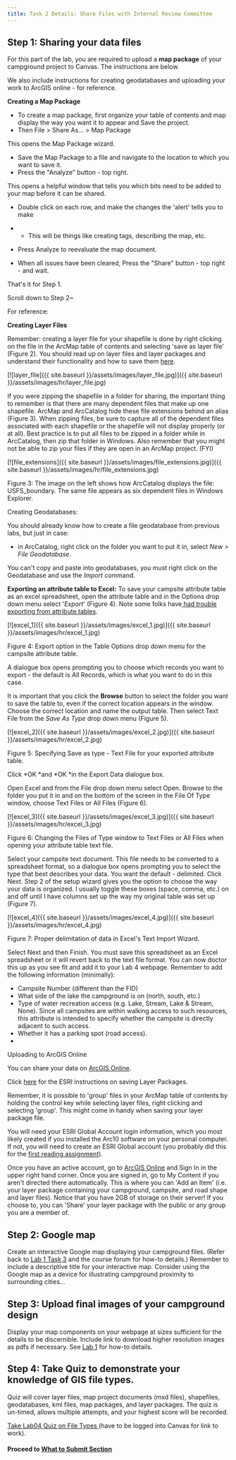 ```yaml
---
title: Task 2 Details: Share Files with Internal Review Committee
---
```


## Step 1: Sharing your data files

For this part of the lab, you are required to upload a **map package** of your campground project to Canvas.  The instructions are below.  

We also include instructions for creating geodatabases and uploading your work to ArcGIS online - for reference.

**Creating a Map Package**

- To create a map package, first organize your table of contents and map display the way you want it to appear and Save the project.
- Then File > Share As... > Map Package

This opens the Map Package wizard.  

- Save the Map Package to a file and navigate to the location to which you want to save it.
- Press the "Analyze" button - top right.

This opens a helpful window that tells you which bits need to be added to your map before it can be shared.

- Double click on each row, and make the changes the 'alert' tells you to make

- - This will be things like creating tags, describing the map, etc.

- Press Analyze to reevaluate the map document.

- When all issues have been cleared, Press the "Share" button - top right - and wait.

That's it for Step 1. 

Scroll down to Step 2~

For reference:

**Creating Layer Files**

Remember: creating a layer file for your shapefile is done by right clicking on the file in the ArcMap table of contents and selecting 'save as layer file' (Figure 2).  You should read up on layer files and layer packages and understand their functionality and how to save them [here](http://help.arcgis.com/en/arcgisdesktop/10.0/help/index.html#//00s500000013000000.htm).

[![layer_file]({{ site.baseurl }}/assets/images/layer_file.jpg)]({{ site.baseurl }}/assets/images/hr/layer_file.jpg)

If you were zipping the shapefile in a folder for sharing, the important thing to remember is that there are many dependent files that make up one shapefile.  ArcMap and ArcCatalog hide these file extensions behind an alias (Figure 3).  When zipping files, be sure to capture all of the dependent files associated with each shapefile or the shapefile will not display properly (or at all).  Best practice is to put all files to be zipped in a folder while in ArcCatalog, then zip that folder in Windows.  Also remember that you might not be able to zip your files if they are open in an ArcMap project. (FYI)

[![file_extensions]({{ site.baseurl }}/assets/images/file_extensions.jpg)]({{ site.baseurl }}/assets/images/hr/file_extensions.jpg)

Figure 3: The image on the left shows how ArcCatalog displays the file: USFS_boundary.  The same file appears as six dependent files in Windows Explorer.

Creating Geodatabases:

You should already know how to create a file geodatabase from previous labs, but just in case: 

- in ArcCatalog, right click on the folder you want to put it in, select *New > File Geodatabase*.  

You can't copy and paste into geodatabases, you must right click on the Geodatabase and use the *Import* command. 

**Exporting an attribute table to Excel:**
To save your campsite attribute table as an excel spreadsheet, open the attribute table and in the Options drop down menu select '*Export*' (Figure 4).  Note some folks have[ had trouble exporting from attribute tables](http://forum.bluezone.usu.edu/gis/viewtopic.php?f=19&t=114).  

[![excel_1]({{ site.baseurl }}/assets/images/excel_1.jpg)]({{ site.baseurl }}/assets/images/hr/excel_1.jpg)

Figure 4: Export option in the Table Options drop down menu for the campsite attribute table.

A dialogue box opens prompting you to choose which records you want to export - the default is All Records, which is what you want to do in this case.  

It is important that you click the **Browse** button to select the folder you want to save the table to, even if the correct location appears in the window.  Choose the correct location and name the output table.  Then select Text File from the *Save As Type* drop down menu (Figure 5).  

[![excel_2]({{ site.baseurl }}/assets/images/excel_2.jpg)]({{ site.baseurl }}/assets/images/hr/excel_2.jpg)

Figure 5: Specifying Save as type - Text File for your exported attribute table.

Click *OK *and *OK *in the Export Data dialogue box.   

Open Excel and from the File drop down menu select Open.  Browse to the folder you put it in and on the bottom of the screen in the File Of Type window, choose Text Files or All Files (Figure 6).  

[![excel_3]({{ site.baseurl }}/assets/images/excel_3.jpg)]({{ site.baseurl }}/assets/images/hr/excel_3.jpg)

Figure 6: Changing the Files of Type window to Text Files or All Files when opening your attribute table text file.

Select your campsite text document.  This file needs to be converted to a spreadsheet format, so a dialogue box opens prompting you to select the type that best describes your data.  You want the default - delimited.  Click Next.  Step 2 of the setup wizard gives you the option to choose the way your data is organized.  I usually toggle these boxes (space, comma, etc.) on and off until I have columns set up the way my original table was set up (Figure 7).  

[![excel_4]({{ site.baseurl }}/assets/images/excel_4.jpg)]({{ site.baseurl }}/assets/images/hr/excel_4.jpg)

Figure 7: Proper delimitation of data in Excel's Text Import Wizard.

Select Next and then Finish.  You must save this spreadsheet as an Excel spreadsheet or it will revert back to the text file format.  You can now doctor this up as you see fit and add it to your Lab 4 webpage. Remember to add the following information (minimally):

- Campsite Number (different than the FID)
- What side of the lake the campground is on (north, south, etc.)
- Type of water recreation access (e.g. Lake, Stream, Lake & Stream, None). Since all campsites are within walking access to such resources, this attribute is intended to specify whether the campsite is directly adjacent to such access.
- Whether it has a parking spot (road access).
- ​

Uploading to ArcGIS Online

You can share your data on [ArcGIS Online](http://www.arcgis.com/home/).  

Click [here](http://help.arcgis.com/en/arcgisdesktop/10.0/help/index.html#//00s500000013000000.htm) for the ESRI instructions on saving Layer Packages.  

Remember, it is possible to 'group' files in your ArcMap table of contents by holding the control key while selecting layer files, right clicking and selecting 'group'.  This might come in handy when saving your layer package file.

You will need your ESRI Global Account login information, which you most likely created if you installed the Arc10 software on your personal computer.  If not, you will need to create an ESRI Global account (you probably did this for the [first reading assignment](http://gis.joewheaton.org/assignments/reading-assignments/readchapteronefamiliarizeyourselfwithclasswebsite)).  

Once you have an active account, go to [ArcGIS Online](http://www.arcgis.com/home/) and Sign In in the upper right hand corner.  Once you are signed in, go to My Content if you aren't directed there automatically.  This is where you can 'Add an Item' (i.e. your layer package containing your campground, campsite, and road shape and layer files).  Notice that you have 2GB of storage on their server!  If you choose to, you can 'Share' your layer package with the public or any group you are a member of.  



## Step 2: Google map

Create an interactive Google map displaying your campground files.  (Refer back to [Lab 1 Task 3](http://gis.joewheaton.org/assignments/labs/lab01/task3) and the course forum for how-to details.)  Remember to include a descriptive title for your interactive map.  Consider using the Google map as a device for illustrating campground proximity to surrounding cities...

## Step 3: Upload final images of your campground design

Display your map components on your webpage at sizes sufficient for the details to be discernible.  Include link to download higher resolution images as pdfs if necessary.  See [Lab 1](http://gis.joewheaton.org/assignments/labs/lab01/task3) for how-to details.

## Step 4: Take Quiz to demonstrate your knowledge of GIS file types.

Quiz will cover layer files, map project documents (mxd files), shapefiles, geodatabases, kml files, map packages, and layer packages.  The quiz is un-timed, allows multiple attempts, and your highest score will be recorded.

[Take Lab04 Quiz on File Types ](https://usu.instructure.com/courses/360981/quizzes/504498) (have to be logged into Canvas for link to work).

#### Proceed to [What to Submit Section](http://gis.joewheaton.org/assignments/labs/lab04#TOC-What-to-Submit)

